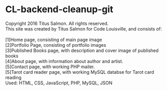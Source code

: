 # CL-backend-cleanup-git<br>
Copyright 2016 Titus Salmon. All rights reserved.<br>
This site was created by Titus Salmon for Code Louisville, and consists of:<br><br>
[1]Home page, consisting of main page image<br>
[2]Portfolio Page, consisting of portfolio images<br>
[3]Published Books page, with description and cover image of published books<br>
[4]About page, with information about author and artist.<br>
[5]Contact page, with working PHP mailer.<br>
[5]Tarot card reader page, with working MySQL databse for Tarot card reading<br>
Used: HTML, CSS, JavaScript, PHP, MySQL, JSON
